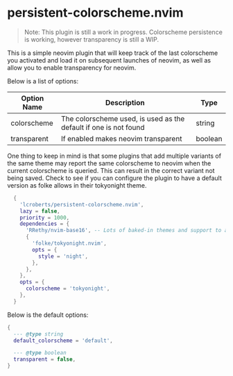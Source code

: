 # persistent-colorscheme.nvim

> Note: This plugin is still a work in progress. Colorscheme persistence is working, however transparency is still a WIP.

This is a simple neovim plugin that will keep track of the last colorscheme you activated and load it on subsequent launches of neovim, as well as allow you to enable transparency for neovim.

Below is a list of options:

| Option Name | Description                                                      | Type    |
| ----------- | ---------------------------------------------------------------- | ------- |
| colorscheme | The colorscheme used, is used as the default if one is not found | string  |
| transparent | If enabled makes neovim transparent                              | boolean |

One thing to keep in mind is that some plugins that add multiple variants of the same theme may report the same colorscheme to neovim when the current colorscheme is queried. This can result in the correct variant not being saved. Check to see if you can configure the plugin to have a default version as folke allows in their tokyonight theme.

```lua
  {
    'lcroberts/persistent-colorscheme.nvim',
    lazy = false,
    priority = 1000,
    dependencies = {
      'RRethy/nvim-base16', -- Lots of baked-in themes and support to add more
      {
        'folke/tokyonight.nvim',
        opts = {
          style = 'night',
        },
      },
    },
    opts = {
      colorscheme = 'tokyonight',
    },
  }
```

Below is the default options:

```lua
{
  --- @type string
  default_colorscheme = 'default',

  --- @type boolean
  transparent = false,
}
```

